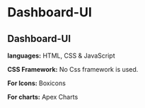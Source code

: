 # Dashboard-UI

## Dashboard-UI

**languages:** HTML, CSS & JavaScript

**CSS Framework:** No Css framework is used.

**For Icons:** Boxicons

**For charts:** Apex Charts
